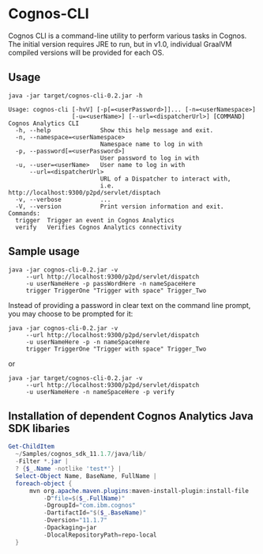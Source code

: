 # Cognos-CLI

Cognos CLI is a command-line utility to perform various tasks in Cognos. The 
initial version requires JRE to run, but in v1.0, individual GraalVM compiled
versions will be provided for each OS.

## Usage

```shell
java -jar target/cognos-cli-0.2.jar -h                                                                                                  

Usage: cognos-cli [-hvV] [-p[=<userPassword>]]... [-n=<userNamespace>]
                  [-u=<userName>] [--url=<dispatcherUrl>] [COMMAND]
Cognos Analytics CLI
  -h, --help              Show this help message and exit.
  -n, --namespace=<userNamespace>
                          Namespace name to log in with
  -p, --password[=<userPassword>]
                          User password to log in with
  -u, --user=<userName>   User name to log in with
      --url=<dispatcherUrl>
                          URL of a Dispatcher to interact with,
                          i.e. http://localhost:9300/p2pd/servlet/disptach
  -v, --verbose           ...
  -V, --version           Print version information and exit.
Commands:
  trigger  Trigger an event in Cognos Analytics
  verify   Verifies Cognos Analytics connectivity
```

## Sample usage

```shell
java -jar cognos-cli-0.2.jar -v 
     --url http://localhost:9300/p2pd/servlet/dispatch 
     -u userNameHere -p passWordHere -n nameSpaceHere 
     trigger TriggerOne "Trigger with space" Trigger_Two
```

Instead of providing a password in clear text on the command line prompt, you may choose
to be prompted for it:

```shell
java -jar cognos-cli-0.2.jar -v 
     --url http://localhost:9300/p2pd/servlet/dispatch 
     -u userNameHere -p -n nameSpaceHere 
     trigger TriggerOne "Trigger with space" Trigger_Two
```
or

```shell
java -jar target/cognos-cli-0.2.jar -v 
     --url http://localhost:9300/p2pd/servlet/dispatch 
     -u userNameHere -n nameSpaceHere -p verify
```

## Installation of dependent Cognos Analytics Java SDK libaries

```PowerShell
Get-ChildItem 
  ~/Samples/cognos_sdk_11.1.7/java/lib/ 
  -Filter *.jar | 
  ? {$_.Name -notlike 'test*'} | 
  Select-Object Name, BaseName, FullName |
  foreach-object { 
      mvn org.apache.maven.plugins:maven-install-plugin:install-file
          -D"file=$($_.FullName)" 
          -DgroupId="com.ibm.cognos" 
          -DartifactId="$($_.BaseName)" 
          -Dversion="11.1.7" 
          -Dpackaging=jar 
          -DlocalRepositoryPath=repo-local  
  }
```
